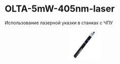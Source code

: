 # OLTA-5mW-405nm-laser
Использование лазерной указки в станках с ЧПУ
<p align="center">
 <img width="100px" src="src/pics/pens.png" alt="qr"/>
</p>
